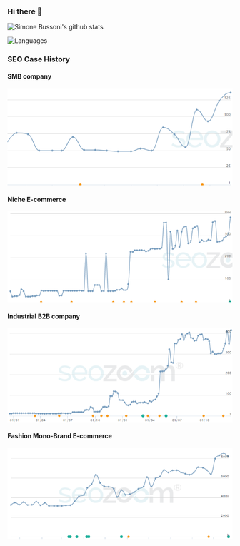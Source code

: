 ### Hi there 👋

<!--
**simbus82/simbus82** is a ✨ _special_ ✨ repository because its `README.md` (this file) appears on your GitHub profile.

Here are some ideas to get you started:

- 🔭 I’m currently working on ...
- 🌱 I’m currently learning ...
- 👯 I’m looking to collaborate on ...
- 🤔 I’m looking for help with ...
- 💬 Ask me about ...
- 📫 How to reach me: ...
- 😄 Pronouns: ...
- ⚡ Fun fact: ...
-->
![Simone Bussoni's github stats](https://github-readme-stats.vercel.app/api?username=simbus82&show_icons=true&theme=vue)

![Languages](https://github-readme-stats.vercel.app/api/top-langs/?username=simbus82&hide_langs_below=1)

### SEO Case History

#### SMB company
![alt text](https://github.com/simbus82/simbus82/blob/main/seo1.png?raw=true)

#### Niche E-commerce
![alt text](https://github.com/simbus82/simbus82/blob/main/seo2.png?raw=true)

#### Industrial B2B company
![alt text](https://github.com/simbus82/simbus82/blob/main/seo3.png?raw=true)

#### Fashion Mono-Brand E-commerce
![alt text](https://github.com/simbus82/simbus82/blob/main/seo4.png?raw=true)

